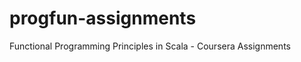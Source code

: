 progfun-assignments
===================

Functional Programming Principles in Scala - Coursera Assignments
